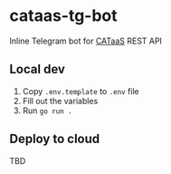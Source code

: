 # cataas-tg-bot

Inline Telegram bot for [CATaaS](https://cataas.com/) REST API

## Local dev

1. Copy `.env.template` to `.env` file
2. Fill out the variables
3. Run `go run .`

## Deploy to cloud

TBD
